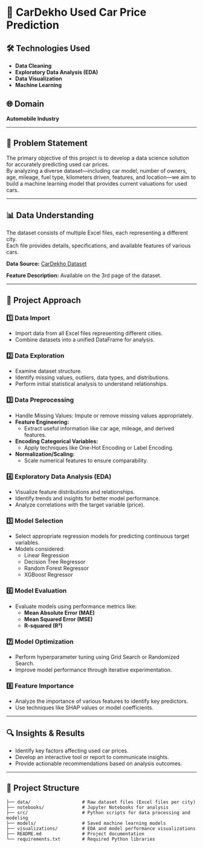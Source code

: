 # 🚗 CarDekho Used Car Price Prediction

## 🛠️ Technologies Used
- **Data Cleaning**
- **Exploratory Data Analysis (EDA)**
- **Data Visualization**
- **Machine Learning**

## 🌐 Domain
**Automobile Industry**

---

## 🧠 Problem Statement
The primary objective of this project is to develop a data science solution for accurately predicting used car prices.  
By analyzing a diverse dataset—including car model, number of owners, age, mileage, fuel type, kilometers driven, features, and location—we aim to build a machine learning model that provides current valuations for used cars.

---

## 📊 Data Understanding
The dataset consists of multiple Excel files, each representing a different city.  
Each file provides details, specifications, and available features of various cars.  

**Data Source:** [CarDekho Dataset]([https://drive.google.com/drive/folders/14GXrGlaXzys0qybbG4DfeolnPApcX5tZ](https://drive.google.com/drive/folders/1zcLuE8aZ5W-qEYoHMsJrPlxHm5ffdAag?usp=sharing))  

**Feature Description:** Available on the 3rd page of the dataset.

---

## 🚀 Project Approach

### 1️⃣ Data Import  
- Import data from all Excel files representing different cities.  
- Combine datasets into a unified DataFrame for analysis.  

### 2️⃣ Data Exploration  
- Examine dataset structure.  
- Identify missing values, outliers, data types, and distributions.  
- Perform initial statistical analysis to understand relationships.  

### 3️⃣ Data Preprocessing  
- Handle Missing Values: Impute or remove missing values appropriately.  
- **Feature Engineering:**  
  - Extract useful information like car age, mileage, and derived features.  
- **Encoding Categorical Variables:**  
  - Apply techniques like One-Hot Encoding or Label Encoding.  
- **Normalization/Scaling:**  
  - Scale numerical features to ensure comparability.  

### 4️⃣ Exploratory Data Analysis (EDA)  
- Visualize feature distributions and relationships.  
- Identify trends and insights for better model performance.  
- Analyze correlations with the target variable (price).  

### 5️⃣ Model Selection  
- Select appropriate regression models for predicting continuous target variables.  
- Models considered:  
  - Linear Regression  
  - Decision Tree Regressor  
  - Random Forest Regressor  
  - XGBoost Regressor  

### 6️⃣ Model Evaluation  
- Evaluate models using performance metrics like:  
  - **Mean Absolute Error (MAE)**  
  - **Mean Squared Error (MSE)**  
  - **R-squared (R²)**  

### 7️⃣ Model Optimization  
- Perform hyperparameter tuning using Grid Search or Randomized Search.  
- Improve model performance through iterative experimentation.  

### 8️⃣ Feature Importance  
- Analyze the importance of various features to identify key predictors.  
- Use techniques like SHAP values or model coefficients.  

---

## 🔍 Insights & Results  
- Identify key factors affecting used car prices.  
- Develop an interactive tool or report to communicate insights.  
- Provide actionable recommendations based on analysis outcomes.  

---

## 📂 Project Structure
```plaintext
├── data/                   # Raw dataset files (Excel files per city)
├── notebooks/              # Jupyter Notebooks for analysis
├── src/                    # Python scripts for data processing and modeling
├── models/                 # Saved machine learning models
├── visualizations/         # EDA and model performance visualizations
├── README.md               # Project documentation
└── requirements.txt        # Required Python libraries

